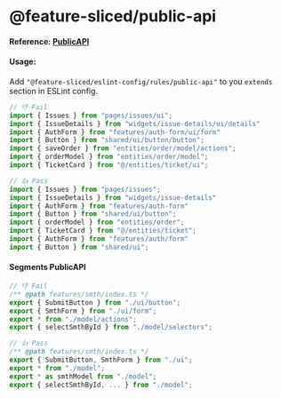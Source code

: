 # @feature-sliced/public-api

#### Reference: [PublicAPI](https://feature-sliced.design/docs/concepts/public-api)

#### Usage:
Add `"@feature-sliced/eslint-config/rules/public-api"` to you `extends` section in ESLint config.

```js
// 👎 Fail
import { Issues } from "pages/issues/ui";
import { IssueDetails } from "widgets/issue-details/ui/details"
import { AuthForm } from "features/auth-form/ui/form"
import { Button } from "shared/ui/button/button";
import { saveOrder } from "entities/order/model/actions";
import { orderModel } from "entities/order/model";
import { TicketCard } from "@/entities/ticket/ui";

// 👍 Pass
import { Issues } from "pages/issues";
import { IssueDetails } from "widgets/issue-details"
import { AuthForm } from "features/auth-form"
import { Button } from "shared/ui/button";
import { orderModel } from "entities/order";
import { TicketCard } from "@/entities/ticket";
import { AuthForm } from "features/auth/form"
import { Button } from "shared/ui";
```

#### Segments PublicAPI

```js
// 👎 Fail
/** @path features/smth/index.ts */
export { SubmitButton } from "./ui/button";
export { SmthForm } from "./ui/form";
export * from "./model/actions";
export { selectSmthById } from "./model/selectors";

// 👍 Pass
/** @path features/smth/index.ts */
export { SubmitButton, SmthForm } from "./ui";
export * from "./model";
export * as smthModel from "./model";
export { selectSmthById, ... } from "./model";
```

